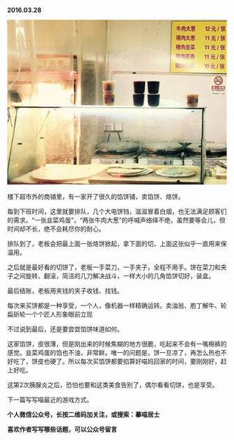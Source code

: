 
          
            
**2016.03.28**



![](img/51001-00b2190fdab683da.jpg)




楼下超市外的商铺里，有一家开了很久的馅饼铺，卖馅饼、烙饼。

每到下班时间，这里就要排队，几个大电饼铛，滋滋冒着白烟，也无法满足顾客们的需求。“一张韭菜鸡蛋”，“两张牛肉大葱”的呼喊声络绎不绝，虽然要等会儿，但时间却不长，绝不会耗尽你的耐心。

排队到了，老板会把最上面一张烙饼掀起，拿下面的切，上面这张似乎一直用来保温用。

之后就是最好看的切饼了，老板一手菜刀，一手夹子，全程不用手。饼在菜刀和夹子之间旋转、翻滚，简洁的几刀解决战斗，一样大小的几角馅饼切好，装盒。

最后结账，老板用夹钱的夹子收钱、找钱。

每次来买饼都是一种享受，一个人，像机器一样精确运转。卖油翁、庖丁解牛、轮扁斫轮一个个匠人形象眼前立现

不过说到最后，还是要尝尝馅饼味道如何。

这家馅饼，皮很薄，但是刚出来的时候焦糊的地方很脆，吃起来不会有一嘴棉裤的感觉。韭菜鸡蛋的馅也不油，非常鲜。唯一的问题是，饼一旦凉了，再怎么热也不好吃了，饼皮也硬了。所以每次买馅饼都要掐算好喵妈回家的时间，要刚刚好，赶上好吃。

这第2次胰腺炎之后，恐怕也要和这类美食告别了，偶尔看看切饼，也是享受。

下一篇写写喵最近的游戏方式。


**个人微信公众号，长按二维码加关注，或搜索：摹喵居士**

**喜欢作者写写哪些话题，可以公众号留言**




          
        